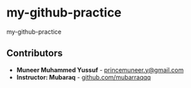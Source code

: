# my-github-practice
my-github-practice

## Contributors

- **Muneer Muhammed Yussuf** - [princemuneer.y@gmail.com](mailto:princemuneer.y@gmail.com)  
- **Instructor: Mubaraq** - [github.com/mubarraqqq](https://github.com/mubarraqqq)
